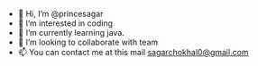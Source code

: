 - 👋 Hi, I’m @princesagar
- 👀 I’m interested in coding
- 🌱 I’m currently learning java.
- 💞️ I’m looking to collaborate with team
- 📫 You can contact me at this mail sagarchokhal0@gmail.com

<!---
princesagar/princesagar is a ✨ special ✨ repository because its `README.md` (this file) appears on your GitHub profile.
You can click the Preview link to take a look at your changes.
--->
